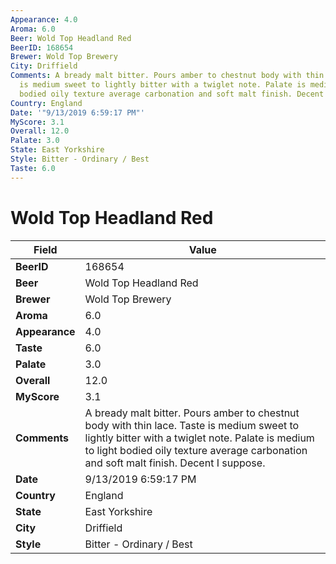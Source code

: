 ```yaml
---
Appearance: 4.0
Aroma: 6.0
Beer: Wold Top Headland Red
BeerID: 168654
Brewer: Wold Top Brewery
City: Driffield
Comments: A bready malt bitter. Pours amber to chestnut body with thin lace. Taste
  is medium sweet to lightly bitter with a twiglet note. Palate is medium to light
  bodied oily texture average carbonation and soft malt finish. Decent I suppose.
Country: England
Date: '"9/13/2019 6:59:17 PM"'
MyScore: 3.1
Overall: 12.0
Palate: 3.0
State: East Yorkshire
Style: Bitter - Ordinary / Best
Taste: 6.0
---
```


# Wold Top Headland Red

| Field         | Value |
|---------------|-------|
| **BeerID** | 168654 |
| **Beer** | Wold Top Headland Red |
| **Brewer** | Wold Top Brewery |
| **Aroma** | 6.0 |
| **Appearance** | 4.0 |
| **Taste** | 6.0 |
| **Palate** | 3.0 |
| **Overall** | 12.0 |
| **MyScore** | 3.1 |
| **Comments** | A bready malt bitter. Pours amber to chestnut body with thin lace. Taste is medium sweet to lightly bitter with a twiglet note. Palate is medium to light bodied oily texture average carbonation and soft malt finish. Decent I suppose. |
| **Date** | 9/13/2019 6:59:17 PM |
| **Country** | England |
| **State** | East Yorkshire |
| **City** | Driffield |
| **Style** | Bitter - Ordinary / Best |
